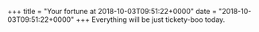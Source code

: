 +++
title = "Your fortune at 2018-10-03T09:51:22+0000"
date = "2018-10-03T09:51:22+0000"
+++
Everything will be just tickety-boo today.  
